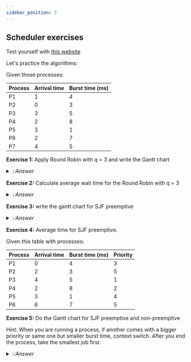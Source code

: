 ```yaml
---
sidebar_position: 3
---
```


## Scheduler exercises

Test yourself with [this website](https://mukul2310.github.io/cpu-scheduler-visualiser/?source=post_page-----9dcc0ca76b54--------------------------------)

Let's practice the algorithms:

Given those processes:

| Process | Arrival time | Burst time (ms) |
|---------|--------------|-----------------|
| P1      | 1            | 4               |
| P2      | 0            | 3               |
| P3      | 3            | 5               |
| P4      | 2            | 8               |
| P5      | 3            | 1               |
| P6      | 2            | 7               |
| P7      | 4            | 5               |

**Exercise 1:** Apply Round Robin with q = 3 and write the Gantt chart

<details>
<summary><i>💡Answer</i></summary>

![img_2.png](media/week-7-16.png)

A solution is to add them by arrival time. P1, then P4, P6, and P3, P5.

Queue time 0 : 

| Process | Time left |
|---------|-----------|
| P2      | 3         |

Queue time 3:

| Process | Time left |
|---------|-----------|
| P1      | 4         |
| P4      | 8         |
| P6      | 7         |
| P3      | 5         |
| P5      | 1         |

Queue time 6: 

| Process | Time left |
|---------|-----------|
| P4      | 8         |
| P6      | 7         |
| P3      | 5         |
| P5      | 1         |
| P7      | 5         |
| P1      | 1         |

(we've added P7 first, and then P1)   
...


</details>

**Exercise 2:** Calculate average wait time for the Round Robin with q = 3

<details>
<summary><i>💡Answer</i></summary>

P1 : 2 + 13 = 51 wait time   
P2: 0     
P3: 12 - 3 + 26  - 15 = 18  
P4: 4 + 11 + 7 = 32  
P5: 12  
P6: 7 + 11 + 6 = 24  
P7: 12 + 9 = 21  

Avg wait time: 16   

</details>

**Exercise 3:** write the gantt chart for SJF preemptive   

<details>
<summary><i>💡Answer</i></summary>

![img_3.png](media/week7-17.png)

On the exam, you can split in multiple boxes from 1 to 1 time unit.   
e.g. P2 0 1, P2 1 2, P2 1 3... (to illustrate that you verify for other processes) (but specify you don't do a context switch there)
</details>

**Exercise 4:** Average time for SJF preemptive.


Given this table with processes:

| Process | Arrival time | Burst time (ms) | Priority |
|---------|--------------|-----------------|----------| 
| P1      | 0            | 4               | 3        |
| P2      | 2            | 3               | 5        |
| P3      | 4            | 5               | 1        | 
| P4      | 2            | 8               | 2        |
| P5      | 3            | 1               | 4        |
| P6      | 6            | 7               | 5        |


**Exercise 5:** Do the Gantt chart for SJF preemptive and non-preemptive

Hint: When you are running a process, if another comes with a bigger priority or same one but smaller burst time, context switch. After you end the process, take the smallest job first. 

<details>
<summary><i>💡Answer</i></summary>

![img_4.png](media/week-7-18.png)
</details>
